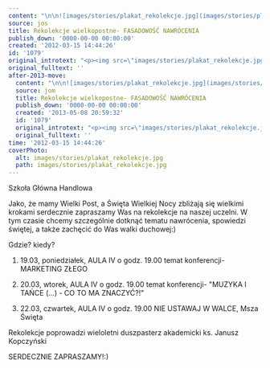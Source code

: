 ```yaml
---
content: "\n\n![images/stories/plakat_rekolekcje.jpg](images/stories/plakat_rekolekcje.jpg)Szkoła Główna Handlowa\n\_\n\nJako, że mamy Wielki Post, a Święta Wielkiej Nocy zbliżają się wielkimi  krokami serdecznie zapraszamy Was na rekolekcje na naszej uczelni. W tym  czasie chcemy szczególnie dotknąć tematu nawrócenia, spowiedzi świętej,  a także zachęcić do Was walki duchowej:)\n \n\n\nGdzie? kiedy?\n1) 19.03, poniedziałek, AULA IV o godz. 19.00\ntemat konferencji- MARKETING ZŁEGO\n\n2) 20.03, wtorek, AULA IV o godz. 19.00\ntemat konferencji- \"MUZYKA I TAŃCE (...) - CO TO MA ZNACZYĆ?!\"\n \n3) 22.03, czwartek, AULA IV o godz. 19.00\nNIE USTAWAJ W WALCE, Msza Święta\n\nRekolekcje poprowadzi wieloletni duszpasterz akademicki ks. Janusz Kopczyński\n\nSERDECZNIE ZAPRASZAMY!:)\n\n\_\n\n\n<!--CONTENT FROM OLD SERVER (jos before 2013): \n\n![images/stories/plakat_rekolekcje.jpg](images/stories/plakat_rekolekcje.jpg)Szkoła Główna Handlowa\n\r\n\n\_\n\r\nJako, że mamy Wielki Post, a Święta Wielkiej Nocy zbliżają się wielkimi  krokami serdecznie zapraszamy Was na rekolekcje na naszej uczelni. W tym  czasie chcemy szczególnie dotknąć tematu nawrócenia, spowiedzi świętej,  a także zachęcić do Was walki duchowej:)\n \n\r\n\r\n\r\n\r\n\r\n\r\nGdzie? kiedy?\n1) 19.03, poniedziałek, AULA IV o godz. 19.00\ntemat konferencji- MARKETING ZŁEGO\n\n2) 20.03, wtorek, AULA IV o godz. 19.00\ntemat konferencji- \"MUZYKA I TAŃCE (...) - CO TO MA ZNACZYĆ?!\"\n \n3) 22.03, czwartek, AULA IV o godz. 19.00\nNIE USTAWAJ W WALCE, Msza Święta\n\nRekolekcje poprowadzi wieloletni duszpasterz akademicki ks. Janusz Kopczyński\n\nSERDECZNIE ZAPRASZAMY!:)\r\n\n\_\n\n-->"
source: jos
title: Rekolekcje wielkopostne- FASADOWOŚĆ NAWRÓCENIA
publish_down: '0000-00-00 00:00:00'
created: '2012-03-15 14:44:26'
id: '1079'
original_introtext: "<p><img src=\"images/stories/plakat_rekolekcje.jpg\" width=\"120\" style=\"margin-right: 10px; margin-bottom: 10px; float: left;\" />Szkoła Główna Handlowa</p>\r\n<p>\_</p>\r\n<div style=\"display: inline;\">Jako, że mamy Wielki Post, a Święta Wielkiej Nocy zbliżają się wielkimi  krokami serdecznie zapraszamy Was na rekolekcje na naszej uczelni. W tym  czasie chcemy szczególnie dotknąć tematu nawrócenia, spowiedzi świętej,  a także zachęcić do Was walki duchowej:)<br /> <br /></div>\r\n<div style=\"display: inline;\"></div>\r\n<div style=\"display: inline;\"></div>\r\n<div style=\"display: inline;\"></div>\r\n<div style=\"display: inline;\"></div>\r\n<div style=\"display: inline;\"></div>\r\n<div style=\"display: inline;\">Gdzie? kiedy?<br />1) 19.03, poniedziałek, AULA IV o godz. 19.00<br />temat konferencji- MARKETING ZŁEGO<br /><br />2) 20.03, wtorek, AULA IV o godz. 19.00<br />temat konferencji- \"MUZYKA I TAŃCE (...) - CO TO MA ZNACZYĆ?!\"<br /> <br />3) 22.03, czwartek, AULA IV o godz. 19.00<br />NIE USTAWAJ W WALCE, Msza Święta<br /><br />Rekolekcje poprowadzi wieloletni duszpasterz akademicki ks. Janusz Kopczyński<br /><br />SERDECZNIE ZAPRASZAMY!:)</div>\r\n<p>\_</p>"
original_fulltext: ''
after-2013-move:
  content: "\n\n![images/stories/plakat_rekolekcje.jpg](images/stories/plakat_rekolekcje.jpg)Szkoła Główna Handlowa\n\_\n\nJako, że mamy Wielki Post, a Święta Wielkiej Nocy zbliżają się wielkimi  krokami serdecznie zapraszamy Was na rekolekcje na naszej uczelni. W tym  czasie chcemy szczególnie dotknąć tematu nawrócenia, spowiedzi świętej,  a także zachęcić do Was walki duchowej:)\n \n\n\nGdzie? kiedy?\n1) 19.03, poniedziałek, AULA IV o godz. 19.00\ntemat konferencji- MARKETING ZŁEGO\n\n2) 20.03, wtorek, AULA IV o godz. 19.00\ntemat konferencji- \"MUZYKA I TAŃCE (...) - CO TO MA ZNACZYĆ?!\"\n \n3) 22.03, czwartek, AULA IV o godz. 19.00\nNIE USTAWAJ W WALCE, Msza Święta\n\nRekolekcje poprowadzi wieloletni duszpasterz akademicki ks. Janusz Kopczyński\n\nSERDECZNIE ZAPRASZAMY!:)\n\n\_\n"
  source: jom
  title: Rekolekcje wielkopostne- FASADOWOŚĆ NAWRÓCENIA
  publish_down: '0000-00-00 00:00:00'
  created: '2013-05-08 20:59:32'
  id: '1079'
  original_introtext: "<p><img src=\"images/stories/plakat_rekolekcje.jpg\" width=\"120\" style=\"margin-right: 10px; margin-bottom: 10px; float: left;\" />Szkoła Główna Handlowa</p>\n<p>\_</p>\n<div style=\"display: inline;\">Jako, że mamy Wielki Post, a Święta Wielkiej Nocy zbliżają się wielkimi  krokami serdecznie zapraszamy Was na rekolekcje na naszej uczelni. W tym  czasie chcemy szczególnie dotknąć tematu nawrócenia, spowiedzi świętej,  a także zachęcić do Was walki duchowej:)<br /> <br /></div>\n<div style=\"display: inline;\"></div>\n<div style=\"display: inline;\"></div>\n<div style=\"display: inline;\"></div>\n<div style=\"display: inline;\"></div>\n<div style=\"display: inline;\"></div>\n<div style=\"display: inline;\">Gdzie? kiedy?<br />1) 19.03, poniedziałek, AULA IV o godz. 19.00<br />temat konferencji- MARKETING ZŁEGO<br /><br />2) 20.03, wtorek, AULA IV o godz. 19.00<br />temat konferencji- \"MUZYKA I TAŃCE (...) - CO TO MA ZNACZYĆ?!\"<br /> <br />3) 22.03, czwartek, AULA IV o godz. 19.00<br />NIE USTAWAJ W WALCE, Msza Święta<br /><br />Rekolekcje poprowadzi wieloletni duszpasterz akademicki ks. Janusz Kopczyński<br /><br />SERDECZNIE ZAPRASZAMY!:)</div>\n<p>\_</p>"
  original_fulltext: ''
time: '2012-03-15 14:44:26'
coverPhoto:
  alt: images/stories/plakat_rekolekcje.jpg
  path: images/stories/plakat_rekolekcje.jpg
---
```

Szkoła Główna Handlowa
 

Jako, że mamy Wielki Post, a Święta Wielkiej Nocy zbliżają się wielkimi  krokami serdecznie zapraszamy Was na rekolekcje na naszej uczelni. W tym  czasie chcemy szczególnie dotknąć tematu nawrócenia, spowiedzi świętej,  a także zachęcić do Was walki duchowej:)
 


Gdzie? kiedy?
1) 19.03, poniedziałek, AULA IV o godz. 19.00
temat konferencji- MARKETING ZŁEGO

2) 20.03, wtorek, AULA IV o godz. 19.00
temat konferencji- "MUZYKA I TAŃCE (...) - CO TO MA ZNACZYĆ?!"
 
3) 22.03, czwartek, AULA IV o godz. 19.00
NIE USTAWAJ W WALCE, Msza Święta

Rekolekcje poprowadzi wieloletni duszpasterz akademicki ks. Janusz Kopczyński

SERDECZNIE ZAPRASZAMY!:)

 


<!--CONTENT FROM OLD SERVER (jos before 2013): 

Szkoła Główna Handlowa


 

Jako, że mamy Wielki Post, a Święta Wielkiej Nocy zbliżają się wielkimi  krokami serdecznie zapraszamy Was na rekolekcje na naszej uczelni. W tym  czasie chcemy szczególnie dotknąć tematu nawrócenia, spowiedzi świętej,  a także zachęcić do Was walki duchowej:)
 






Gdzie? kiedy?
1) 19.03, poniedziałek, AULA IV o godz. 19.00
temat konferencji- MARKETING ZŁEGO

2) 20.03, wtorek, AULA IV o godz. 19.00
temat konferencji- "MUZYKA I TAŃCE (...) - CO TO MA ZNACZYĆ?!"
 
3) 22.03, czwartek, AULA IV o godz. 19.00
NIE USTAWAJ W WALCE, Msza Święta

Rekolekcje poprowadzi wieloletni duszpasterz akademicki ks. Janusz Kopczyński

SERDECZNIE ZAPRASZAMY!:)

 

-->

<!--{{json:{"created_date":"2012-03-15 14:44:26","publish_down":"0000-00-00 00:00:00","id":"1079"}}}-->